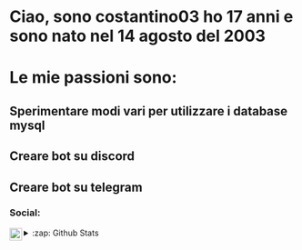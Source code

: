 # Ciao, sono costantino03 ho 17 anni e sono nato nel 14 agosto del 2003
# Le mie passioni sono:
## Sperimentare modi vari per utilizzare i database mysql
## Creare bot su discord
## Creare bot su telegram
### Social:

[<img align="left" alt="SweetieRick | Discord" width="22px" src="https://cdn.jsdelivr.net/npm/simple-icons@v3/icons/discord.svg" />][discord]


<details>
  <summary>:zap: Github Stats</summary>

  <img align="left" alt="Github Stats" src="https://github-readme-stats.codestackr.vercel.app/api?username=costantino03&show_icons=true&hide_border=true"/>

</details>


[discord]: https://github.com/costantino03
